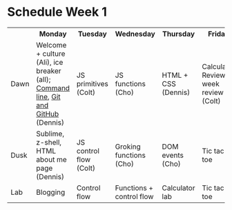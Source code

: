 # Schedule Week 1

<table>
  <tr>
    <th></th>
    <th>Monday</th>
    <th>Tuesday</th>
    <th>Wednesday</th>
    <th>Thursday</th>
    <th>Friday</th>
  </tr>
  <tr>
    <td>Dawn</td>
    <td>Welcome + culture (Ali), ice breaker (all); <a href="https://github.com/sf-wdi-14/notes/blob/master/lectures/week-1/command-line.md">Command line</a>, <a href="https://github.com/sf-wdi-14/notes/blob/master/lectures/week-1/git-and-github.md">Git and GitHub</a> (Dennis)</td>
    <td>JS primitives (Colt)</td>
    <td>JS functions (Cho)</td>
    <td>HTML + CSS (Dennis)</td>
    <td>Calculator Review, week review (Colt)</td>
  </tr>
  <tr>
    <td>Dusk</td>
    <td>Sublime, z-shell, HTML about me page (Dennis)</td>
    <td>JS control flow (Colt)</td>
    <td>Groking functions (Cho)</td>
    <td>DOM events (Cho)</td>
    <td>Tic tac toe</td>
  </tr>
  <tr>
    <td>Lab</td>
    <td>Blogging</td>
    <td>Control flow</td>
    <td>Functions + control flow</td>
    <td>Calculator lab</td>
    <td>Tic tac toe</td>
  </tr>
</table>
